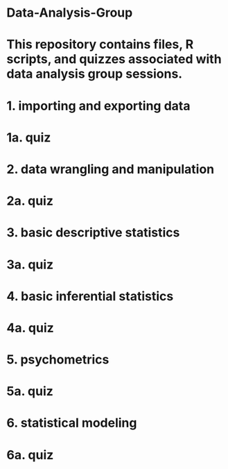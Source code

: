 # Data-Analysis-Group

# This repository contains files, R scripts, and quizzes associated with data analysis group sessions. 
# 1. importing and exporting data
#    1a. quiz
# 2. data wrangling and manipulation
#    2a. quiz 
# 3. basic descriptive statistics 
#    3a. quiz 
# 4. basic inferential statistics 
#    4a. quiz
# 5. psychometrics 
#    5a. quiz 
# 6. statistical modeling 
#    6a. quiz
